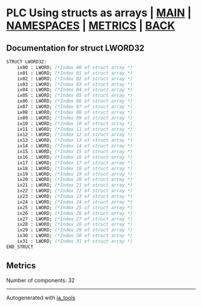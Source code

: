 # PLC Using structs as arrays | [MAIN] | [NAMESPACES] | [METRICS] | [BACK]  

## Documentation for struct LWORD32  

```pascal
STRUCT LWORD32:
    ix00 : LWORD; (*Index 00 of struct array *)
    ix01 : LWORD; (*Index 01 of struct array *)
    ix02 : LWORD; (*Index 02 of struct array *)
    ix03 : LWORD; (*Index 03 of struct array *)
    ix04 : LWORD; (*Index 04 of struct array *)
    ix05 : LWORD; (*Index 05 of struct array *)
    ix06 : LWORD; (*Index 06 of struct array *)
    ix07 : LWORD; (*Index 07 of struct array *)
    ix08 : LWORD; (*Index 08 of struct array *)
    ix09 : LWORD; (*Index 09 of struct array *)
    ix10 : LWORD; (*Index 10 of struct array *)
    ix11 : LWORD; (*Index 11 of struct array *)
    ix12 : LWORD; (*Index 12 of struct array *)
    ix13 : LWORD; (*Index 13 of struct array *)
    ix14 : LWORD; (*Index 14 of struct array *)
    ix15 : LWORD; (*Index 15 of struct array *)
    ix16 : LWORD; (*Index 16 of struct array *)
    ix17 : LWORD; (*Index 17 of struct array *)
    ix18 : LWORD; (*Index 18 of struct array *)
    ix19 : LWORD; (*Index 19 of struct array *)
    ix20 : LWORD; (*Index 20 of struct array *)
    ix21 : LWORD; (*Index 21 of struct array *)
    ix22 : LWORD; (*Index 22 of struct array *)
    ix23 : LWORD; (*Index 23 of struct array *)
    ix24 : LWORD; (*Index 24 of struct array *)
    ix25 : LWORD; (*Index 25 of struct array *)
    ix26 : LWORD; (*Index 26 of struct array *)
    ix27 : LWORD; (*Index 27 of struct array *)
    ix28 : LWORD; (*Index 28 of struct array *)
    ix29 : LWORD; (*Index 29 of struct array *)
    ix30 : LWORD; (*Index 30 of struct array *)
    ix31 : LWORD; (*Index 31 of struct array *)
END_STRUCT
```

## Metrics  

Number of components: 32  

---
Autogenerated with [ia_tools](https://github.com/tkucic/ia_tools)  

[MAIN]: ../../../../index_st.md
[NAMESPACES]: ../../nsList_st.md
[METRICS]: ../../../metrics_st.md
[BACK]: ../nsMain_st.md
